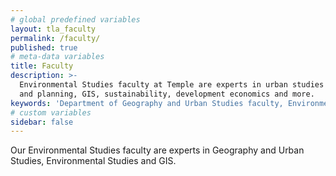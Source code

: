 ```yaml
---
# global predefined variables
layout: tla_faculty
permalink: /faculty/
published: true
# meta-data variables
title: Faculty
description: >-
  Environmental Studies faculty at Temple are experts in urban studies
  and planning, GIS, sustainability, development economics and more.
keywords: 'Department of Geography and Urban Studies faculty, Environmental Studies faculty, Environmental Studies program'
# custom variables
sidebar: false
---
```

Our Environmental Studies faculty are experts in Geography and Urban Studies, Environmental Studies and GIS.
